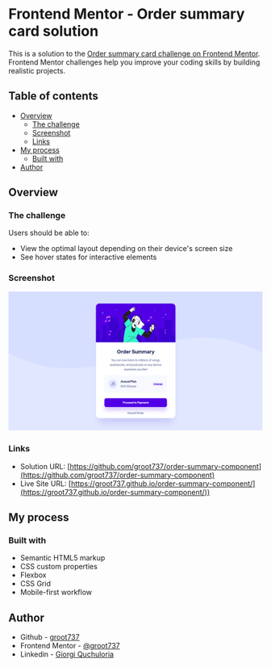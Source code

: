 # Frontend Mentor - Order summary card solution
This is a solution to the [Order summary card challenge on Frontend Mentor](https://www.frontendmentor.io/challenges/order-summary-component-QlPmajDUj). Frontend Mentor challenges help you improve your coding skills by building realistic projects. 
## Table of contents

- [Overview](#overview)
  - [The challenge](#the-challenge)
  - [Screenshot](#screenshot)
  - [Links](#links)
- [My process](#my-process)
  - [Built with](#built-with)
- [Author](#author)
## Overview
### The challenge

Users should be able to:

- View the optimal layout depending on their device's screen size
- See hover states for interactive elements
### Screenshot

![alt text](https://github.com/groot737/order-summary-component/blob/main/images/screenshot.png)

### Links

- Solution URL: [https://github.com/groot737/order-summary-component](https://github.com/groot737/order-summary-component)
- Live Site URL: [https://groot737.github.io/order-summary-component/](https://groot737.github.io/order-summary-component/))

## My process

### Built with

- Semantic HTML5 markup
- CSS custom properties
- Flexbox
- CSS Grid
- Mobile-first workflow
## Author

- Github - [groot737](https://github.com/groot737)
- Frontend Mentor - [@groot737](https://www.frontendmentor.io/profile/groot737)
- Linkedin - [Giorgi Quchuloria](https://www.linkedin.com/in/quchuloria/)
